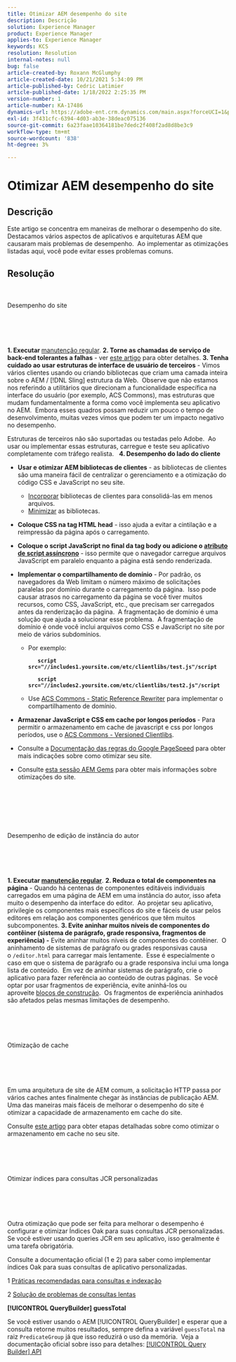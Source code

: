 ```yaml
---
title: Otimizar AEM desempenho do site
description: Descrição
solution: Experience Manager
product: Experience Manager
applies-to: Experience Manager
keywords: KCS
resolution: Resolution
internal-notes: null
bug: false
article-created-by: Roxann McGlumphy
article-created-date: 10/21/2021 5:34:09 PM
article-published-by: Cedric Latimier
article-published-date: 1/18/2022 2:25:35 PM
version-number: 1
article-number: KA-17486
dynamics-url: https://adobe-ent.crm.dynamics.com/main.aspx?forceUCI=1&pagetype=entityrecord&etn=knowledgearticle&id=a788e014-9532-ec11-b6e5-000d3a5ba97a
exl-id: 3f431cfc-6394-4d03-ab3e-38deac075136
source-git-commit: 6a23faae10364181be7dedc2f408f2ad8d8be3c9
workflow-type: tm+mt
source-wordcount: '838'
ht-degree: 3%

---
```


# Otimizar AEM desempenho do site

## Descrição


Este artigo se concentra em maneiras de melhorar o desempenho do site.  Destacamos vários aspectos de aplicativos e arquiteturas AEM que causaram mais problemas de desempenho.  Ao implementar as otimizações listadas aqui, você pode evitar esses problemas comuns.


## Resolução

<br><br>Desempenho do site<br><br><br><br> <br><br>
<b>1. Executar </b>[manutenção regular](https://helpx.adobe.com/experience-manager/kb/AEM6-Maintenance-Guide.html).
<b>2. Torne as chamadas de serviço de back-end tolerantes a falhas</b> - ver [este artigo](https://helpx.adobe.com/experience-manager/kb/backend-web-service-call-blocking-threads-AEM.html) para obter detalhes.
<b>3. Tenha cuidado ao usar estruturas de interface de usuário de terceiros</b> - Vimos vários clientes usando ou criando bibliotecas que criam uma camada inteira sobre o AEM / [!DNL Sling] estrutura da Web.  Observe que não estamos nos referindo a utilitários que direcionam a funcionalidade específica na interface do usuário (por exemplo, ACS Commons), mas estruturas que mudam fundamentalmente a forma como você implementa seu aplicativo no AEM.  Embora esses quadros possam reduzir um pouco o tempo de desenvolvimento, muitas vezes vimos que podem ter um impacto negativo no desempenho.

Estruturas de terceiros não são suportadas ou testadas pelo Adobe.  Ao usar ou implementar essas estruturas, carregue e teste seu aplicativo completamente com tráfego realista.  
<b>4. Desempenho do lado do cliente</b>

- <b>Usar e otimizar AEM bibliotecas de clientes</b> - as bibliotecas de clientes são uma maneira fácil de centralizar o gerenciamento e a otimização do código CSS e JavaScript no seu site.

   - [Incorporar](https://experienceleague.adobe.com/docs/experience-manager-release-information/aem-release-updates/previous-updates/aem-previous-versions.html?lang=pt-BR) bibliotecas de clientes para consolidá-las em menos arquivos.
   - [Minimizar](https://helpx.adobe.com/experience-manager/6-3/sites/developing/using/clientlibs.html) as bibliotecas.
- <b>Coloque CSS na tag HTML head</b> - isso ajuda a evitar a cintilação e a reimpressão da página após o carregamento.
- <b>Coloque o script JavaScript no final da tag body ou adicione o [atributo de script assíncrono](https://github.com/nateyolles/aem-clientlib-async)</b> - isso permite que o navegador carregue arquivos JavaScript em paralelo enquanto a página está sendo renderizada.
- <b>Implementar o compartilhamento de domínio</b> - Por padrão, os navegadores da Web limitam o número máximo de solicitações paralelas por domínio durante o carregamento da página.  Isso pode causar atrasos no carregamento da página se você tiver muitos recursos, como CSS, JavaScript, etc., que precisam ser carregados antes da renderização da página.  A fragmentação de domínio é uma solução que ajuda a solucionar esse problema.  A fragmentação de domínio é onde você inclui arquivos como CSS e JavaScript no site por meio de vários subdomínios.

   - Por exemplo:

      <b>

      ```
         script src="//includes1.yoursite.com/etc/clientlibs/test.js"/script
      
         script src="//includes2.yoursite.com/etc/clientlibs/test2.js"/script
      ```


      </b>
   - Use [ACS Commons - Static Reference Rewriter](https://adobe-consulting-services.github.io/acs-aem-commons/features/utils-and-apis/static-reference-rewriter/index.html) para implementar o compartilhamento de domínio.
- <b>Armazenar JavaScript e CSS em cache por longos períodos </b>- Para permitir o armazenamento em cache de javascript e css por longos períodos, use o [ACS Commons - Versioned Clientlibs](https://adobe-consulting-services.github.io/acs-aem-commons/features/versioned-clientlibs/index.html).
- Consulte a [Documentação das regras do Google PageSpeed](https://developers.google.com/speed/docs/insights/rules) para obter mais indicações sobre como otimizar seu site.
- Consulte [esta sessão AEM Gems](https://docs.adobe.com/ddc/en/gems/aem-web-performance.html) para obter mais informações sobre otimizações do site.

<br><br><br><br> <br><br>Desempenho de edição de instância do autor<br><br><br><br> <br><br>
<b>1. Executar [manutenção regular](https://helpx.adobe.com/experience-manager/kb/AEM6-Maintenance-Guide.html)</b>.
<b>2. Reduza o total de componentes na página</b> - Quando há centenas de componentes editáveis individuais carregados em uma página de AEM em uma instância do autor, isso afeta muito o desempenho da interface do editor.  Ao projetar seu aplicativo, privilegie os componentes mais específicos do site e fáceis de usar pelos editores em relação aos componentes genéricos que têm muitos subcomponentes.
<b>3. Evite aninhar muitos níveis de componentes do contêiner (sistema de parágrafo, grade responsiva, fragmentos de experiência) -</b> Evite aninhar muitos níveis de componentes do contêiner.  O aninhamento de sistemas de parágrafo ou grades responsivas causa o `/editor.html` para carregar mais lentamente.  Esse é especialmente o caso em que o sistema de parágrafo ou a grade responsiva inclui uma longa lista de conteúdo.  Em vez de aninhar sistemas de parágrafo, crie o aplicativo para fazer referência ao conteúdo de outras páginas.  Se você optar por usar fragmentos de experiência, evite aninhá-los ou aproveite [blocos de construção](https://helpx.adobe.com/experience-manager/kt/sites/using/building-blocks-experience-fragment-feature-video-use.html).  Os fragmentos de experiência aninhados são afetados pelas mesmas limitações de desempenho.
<br><br><br><br> <br><br>Otimização de cache<br><br><br><br> <br><br>
Em uma arquitetura de site de AEM comum, a solicitação HTTP passa por vários caches antes finalmente chegar às instâncias de publicação AEM.  Uma das maneiras mais fáceis de melhorar o desempenho do site é otimizar a capacidade de armazenamento em cache do site.

Consulte [este artigo](https://helpx.adobe.com/experience-manager/kb/optimizing-aem-site-caches.html) para obter etapas detalhadas sobre como otimizar o armazenamento em cache no seu site.
<br><br><br><br> <br><br>Otimizar índices para consultas JCR personalizadas<br><br><br><br> <br><br>
Outra otimização que pode ser feita para melhorar o desempenho é configurar e otimizar Índices Oak para suas consultas JCR personalizadas.  Se você estiver usando queries JCR em seu aplicativo, isso geralmente é uma tarefa obrigatória.

Consulte a documentação oficial (1 e 2) para saber como implementar índices Oak para suas consultas de aplicativo personalizadas.

1 [Práticas recomendadas para consultas e indexação](https://experienceleague.adobe.com/docs/experience-manager-65/deploying/practices/best-practices-for-queries-and-indexing.html?lang=pt-BR)

2 [Solução de problemas de consultas lentas](https://experienceleague.adobe.com/docs/experience-manager-65/developing/bestpractices/troubleshooting-slow-queries.html?lang=en)



<b>[!UICONTROL QueryBuilder] guessTotal</b>

Se você estiver usando o AEM [!UICONTROL QueryBuilder] e esperar que a consulta retorne muitos resultados, sempre defina a variável `guessTotal` na raiz `PredicateGroup` já que isso reduzirá o uso da memória.  Veja a documentação oficial sobre isso para detalhes: [[!UICONTROL Query Builder] API](https://experienceleague.adobe.com/docs/experience-manager-65/developing/platform/query-builder/querybuilder-api.html?lang=en#using-p-guesstotal-to-return-the-results)
